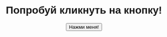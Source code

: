 <!DOCTYPE html>
<html lang="ru">
<head>
  <meta charset="UTF-8">
  <meta name="viewport" content="width=device-width, initial-scale=1.0">
  <title>Пранк сайт</title>
  <style>
    body {
      font-family: Arial, sans-serif;
      text-align: center;
      padding: 50px;
      margin: 0;
      overflow: hidden;
    }

    .jump-button {
      font-size: 20px;
      padding: 20px;
      background-color: #4CAF50;
      color: white;
      border: none;
      cursor: pointer;
      position: relative;
      transition: 0.2s;
    }

    .celebration {
      font-size: 50px;
      font-weight: bold;
      color: transparent;
      background-image: linear-gradient(45deg, red, yellow, blue, green, purple);
      background-clip: text;
      animation: colorShift 3s infinite;
      margin-top: 50px;
      display: none;
    }

    @keyframes colorShift {
      0% { background-position: 0% 50%; }
      50% { background-position: 100% 50%; }
      100% { background-position: 0% 50%; }
    }

    .fireworks {
      position: absolute;
      top: 0;
      left: 0;
      width: 100%;
      height: 100%;
      pointer-events: none;
    }

    .firework {
      position: absolute;
      width: 10px;
      height: 10px;
      border-radius: 50%;
      animation: fireworkAnimation 1s ease-out forwards;
    }

    @keyframes fireworkAnimation {
      0% {
        transform: scale(0);
        opacity: 1;
      }
      50% {
        transform: scale(2);
        opacity: 0.5;
      }
      100% {
        transform: scale(0);
        opacity: 0;
      }
    }

    .haha {
      font-size: 60px;
      font-weight: bold;
      color: #ff0000;
      margin-top: 20px;
      display: none;
      animation: hahaAnimation 2s ease-in-out forwards;
    }

    @keyframes hahaAnimation {
      0% { opacity: 0; }
      100% { opacity: 1; }
    }

  </style>
</head>
<body>

  <h1>Попробуй кликнуть на кнопку!</h1>

  <button class="jump-button" id="jumpButton">Нажми меня!</button>

  <div class="celebration" id="celebration">Ты победил!</div>
  <div class="haha" id="haha">ХАХАХА!</div>

  <div class="fireworks" id="fireworks"></div>

  <script>
    const button = document.getElementById('jumpButton');
    const celebrationText = document.getElementById('celebration');
    const hahaText = document.getElementById('haha');
    const fireworksContainer = document.getElementById('fireworks');
    let jumpCounter = 0; // Счётчик прыжков кнопки

    button.addEventListener('mouseenter', () => {
      // Случайное положение кнопки на экране
      const maxX = window.innerWidth - button.offsetWidth;
      const maxY = window.innerHeight - button.offsetHeight;

      const randomX = Math.random() * maxX;
      const randomY = Math.random() * maxY;

      button.style.position = 'absolute';
      button.style.left = `${randomX}px`;
      button.style.top = `${randomY}px`;

      jumpCounter++;

      // Когда кнопка улетела 50 раз, показываем "ХАХАХА"
      if (jumpCounter === 50) {
        hahaText.style.display = 'block';
      }
    });

    button.addEventListener('click', () => {
      // Показать сообщение и запустить салют
      celebrationText.style.display = 'block';
      launchFireworks();
    });

    // Функция для запуска салюта
    function launchFireworks() {
      for (let i = 0; i < 10; i++) {
        const firework = document.createElement('div');
        firework.classList.add('firework');
        firework.style.left = `${Math.random() * window.innerWidth}px`;
        firework.style.top = `${Math.random() * window.innerHeight}px`;
        firework.style.backgroundColor = `hsl(${Math.random() * 360}, 100%, 50%)`;

        fireworksContainer.appendChild(firework);
      }
    }
  </script>

</body>
</html>
